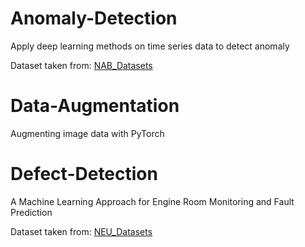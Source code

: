 # Anomaly-Detection
Apply deep learning methods on time series data to detect anomaly

Dataset taken from: [NAB_Datasets](https://github.com/numenta/NAB)
# Data-Augmentation
Augmenting image data with PyTorch

# Defect-Detection
A Machine Learning Approach for Engine Room Monitoring and Fault Prediction

Dataset taken from: [NEU_Datasets](http://faculty.neu.edu.cn/yunhyan/NEU_surface_defect_database.html)


